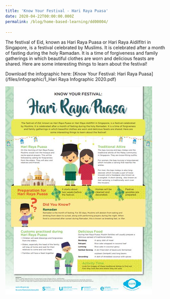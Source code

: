 ```yaml
---
title: 'Know Your Festival - Hari Raya Puasa'
date: 2020-04-22T00:00:00.000Z
permalink: /blog/home-based-learning/dd00004/

---
```



The festival of Eid, known as Hari Raya Puasa or Hari Raya Aidilfitri in Singapore, is a festival celebrated
by Muslims. It is celebrated after a month of fasting during the holy Ramadan. It is a time of forgiveness
and family gatherings in which beautiful clothes are worn and delicious feasts are shared. Here are
some interesting things to learn about the festival!

Download the infographic here: [Know Your Festival: Hari Raya Puasa](/files/infographic/1_Hari Raya Infographic 2020.pdf)

![](/images/infographic-hari-raya-sm.jpg)



